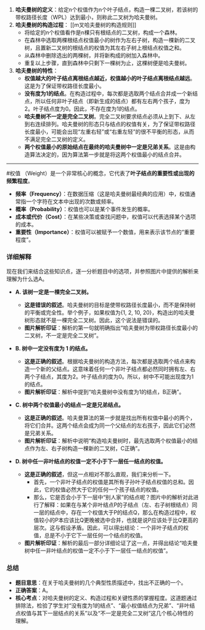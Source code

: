 
1.  **哈夫曼树的定义**：给定n个权值作为n个叶子结点，构造一棵二叉树，若该树的带权路径长度（WPL）达到最小，则称此二叉树为哈夫曼树。
2.  **哈夫曼树的构造过程**： [[m叉哈夫曼树的构造规则]]
    *   将给定的n个权值看作是n棵只有根结点的二叉树，构成一个森林。
    *   在森林中选取两棵根结点权值最小的树作为左右子树，构造一棵新的二叉树，且置新二叉树的根结点的权值为其左右子树上根结点权值之和。
    *   从森林中删除选出的两棵树，并将新构成的树加入森林中。
    *   重复以上步骤，直到森林中只剩下一棵树为止，这棵树便是哈夫曼树。
3.  **哈夫曼树的特性**：
    *   **权值越大的叶子结点离根结点越近，权值越小的叶子结点离根结点越远**。这是为了保证带权路径长度最小。
    *   **没有度为1的结点**。在构造过程中，每次都是选取两个结点合并成一个新结点，所以任何非叶子结点（即新生成的结点）都有左右两个孩子，度为2。叶子结点度为0。因此，不存在度为1的结点。
    *   **哈夫曼树不一定是完全二叉树**。完全二叉树要求结点必须从上到下、从左到右连续排列。哈夫曼树的形态只与结点的权值有关，为了保证带权路径长度最小，可能会出现“左重右轻”或“右重左轻”的很不平衡的形态，从而不满足完全二叉树的定义。
    *   **两个权值最小的原始结点在最终的哈夫曼树中一定是兄弟关系**。这是由构造算法决定的，因为算法第一步就是将这两个权值最小的结点合并。
----
#权值 （Weight）是一个非常核心的概念，它代表了**叶子结点的重要性或出现的频繁程度**。
- **频率（Frequency）**：在数据压缩（这是哈夫曼树最经典的应用）中，权值通常指一个字符在文本中出现的次数或频率。
- **概率（Probability）**：权值也可以是某个事件发生的概率。
- **成本或代价（Cost）**：在某些决策或查找问题中，权值可以代表选择某个选项的成本。
- **重要性（Importance）**：权值可以被赋予一个数值，用来表示该节点的“重要程度”。

### 详细解释

现在我们来结合这些知识点，逐一分析题目中的选项，并参照图片中提供的解析来理解为什么选A。

*   **A. 该树一定是一棵完全二叉树。**
    *   **这是错误的叙述**。哈夫曼树的目标是使带权路径长度最小，而不是保持树的平衡或完全性。举个例子，如果权值为{1, 2, 10, 20}，构造出的哈夫曼树形态就不是一棵完全二叉树。因此，这个说法是错误的。
    *   **图片解析印证**：解析的第一句就明确指出“哈夫曼树为带权路径长度最小的二叉树，不一定是完全二叉树”。

*   **B. 树中一定没有度为 1 的结点。**
    *   **这是正确的叙述**。根据哈夫曼树的构造方法，每次都是选取两个结点来构造一个新的父结点。这意味着任何一个非叶子结点都必然同时拥有左、右两个子结点，其度为2。叶子结点的度为0。所以，树中不可能出现度为1的结点。
    *   **图片解析印证**：解析中提到“哈夫曼树中没有度为1的结点，B正确”。

*   **C. 树中两个权值最小的结点一定是兄弟结点。**
    *   **这是正确的叙述**。哈夫曼算法的第一步就是找出所有权值中最小的两个，将它们合并。这两个结点会成为同一个父结点的左右孩子，因此它们必然是兄弟关系。
    *   **图片解析印证**：解析中说明“构造哈夫曼树时，最先选取两个权值最小的结点作为左、右子树构造一棵新的二叉树，C正确”。

*   **D. 树中任一非叶结点的权值一定不小于下一层任一结点的权值。**
    *   **这是正确的叙述**，但这一点相对不那么直观，我们来分析一下。
        *   首先，一个非叶子结点的权值是其所有子孙叶子结点权值的总和。因此，它的权值必然大于它的任何一个孩子结点的权值。
        *   那么，它是否会小于下一层中“别人家”的结点呢？图片中的解析对此进行了解释：如果在与某个非叶结点P的子结点（左、右子树根结点）同一层的结点中，存在一个权值大于P的结点Q，那么在构造过程中，权值较小的P本应该比Q更晚被选中合并，也就是说P应该处于比Q更高的层次。这与假设矛盾。因此，可以得出结论：一个非叶子结点的权值，总是不小于它下一层任何一个结点的权值。
    *   **图片解析印证**：解析的最后一部分详细论证了这一点，并得出结论“哈夫曼树中任一非叶结点的权值一定不小于下一层任一结点的权值”。

### 总结

*   **题目意思**：在关于哈夫曼树的几个典型性质描述中，找出不正确的一个。
*   **正确答案**：A。
*   **核心考点**：对哈夫曼树的定义、构造过程和关键性质的掌握程度。这道题通过排除法，检验了学生对“没有度为1的结点”、“最小权值结点为兄弟”、“非叶结点权值与其下一层结点的关系”以及“不一定是完全二叉树”这几个核心特性的理解。